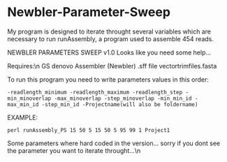 # Newbler-Parameter-Sweep
My program is designed to iterate throught several variables which are necessary to run runAssembly, a program used to assemble 454 reads.

NEWBLER PARAMETERS SWEEP v1.0 
	Looks like you need some help...

Requires:\n
	GS denovo Assembler (Newbler)
	.sff file
	vectortrimfiles.fasta
	
To run this program you need to write parameters values in this order: 
	
	-readlength_minimum -readlength_maximum -readlength_step -min_minoverlap -max_minoverlap -step_minoverlap -min_min_id -max_min_id -step_min_id -Projectname(will also be foldername) 
	
EXAMPLE:

	perl runAssembly_PS 15 50 5 15 50 5 95 99 1 Project1
	
Some parameters where hard coded in the version... sorry if you dont see the parameter you want to iterate throught...\n
